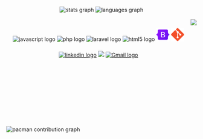 
<br clear="both">

<div align="center">
  <img src="https://github-readme-stats.vercel.app/api?username=cehh01&hide_title=false&hide_rank=false&show_icons=true&include_all_commits=true&count_private=true&disable_animations=false&theme=midnight-purple&locale=en&hide_border=false" height="150" alt="stats graph"  />
  
  <img src="https://github-readme-stats.vercel.app/api/top-langs?username=cehh01&locale=en&hide_title=false&layout=compact&card_width=320&langs_count=5&theme=midnight-purple&hide_border=false" height="150" alt="languages graph"  />
</div>

<br clear="both">

  <img align="right" height="250" src="https://user-images.githubusercontent.com/74038190/212750155-3ceddfbd-19d3-40a3-87af-8d329c8323c4.gif"  />


###

<div align="center">
  <img src="https://cdn.jsdelivr.net/gh/devicons/devicon/icons/javascript/javascript-original.svg" height="35" alt="javascript logo"  />

  <img src="https://cdn.jsdelivr.net/gh/devicons/devicon/icons/php/php-original.svg" height="35" alt="php logo"  />

  <img src="https://cdn.jsdelivr.net/gh/devicons/devicon/icons/laravel/laravel-original.svg" height="35" alt="laravel logo"  />

  <img src="https://cdn.jsdelivr.net/gh/devicons/devicon/icons/html5/html5-original.svg" height="35" alt="html5 logo"  />
  
  <img src="https://github.com/devicons/devicon/blob/master/icons/bootstrap/bootstrap-original.svg" height="35" alt="html5 logo"  />

   <img src="https://github.com/devicons/devicon/blob/master/icons/git/git-original.svg" height="35" alt="css3 logo"  />
</div>

###

<div align="center">
  <a href="https://www.linkedin.com/in/cecilia-turcatto/" target="_blank"><img src="https://img.shields.io/static/v1?message=LinkedIn&logo=linkedin&label=&color=0077B5&logoColor=white&labelColor=&style=for-the-badge" alt="linkedin logo"/></a>
  <a href="https://www.udemy.com/user/cecilia-turcatto-fernandes-da-cruz/" target="_blank"><img src="https://img.shields.io/badge/Udemy-A435F0?style=for-the-badge&logo=Udemy&logoColor=white" target="_blank"></a>
  <a href="mailto:seu.email@gmail.com" target="_blank"><img src="https://img.shields.io/badge/Gmail-D14836?logo=gmail&logoColor=white&style=for-the-badge" alt="Gmail logo"/></a>
</div>

<br clear="both">
<br clear="both">
<br clear="both">

<picture>
  <source media="(prefers-color-scheme: dark)" srcset="https://raw.githubusercontent.com/cehh01/cehh01/output/pacman-contribution-graph-dark.svg">
  <source media="(prefers-color-scheme: light)" srcset="https://raw.githubusercontent.com/cehh01/cehh01/output/pacman-contribution-graph.svg">
  <img alt="pacman contribution graph" src="https://raw.githubusercontent.com/cehh01/cehh01/output/pacman-contribution-graph.svg">
</picture>

